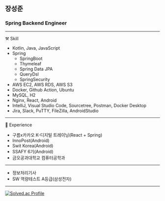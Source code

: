 ## 장성준

### Spring Backend Engineer

***

⚒️ Skill
- Kotlin, Java, JavaScript
- Spring
  - SpringBoot
  - Thymeleaf
  - Spring Data JPA
  - QueryDsl
  - SpringSecurity
- AWS EC2, AWS RDS, AWS S3
- Docker, Github Action, Ubuntu
- MySQL, H2
- Nginx, React, Android
- IntelliJ, Visual Studio Code, Sourcetree, Postman, Docker Desktop
- Jira, Slack, PuTTY, FileZilla, AndroidStudio

***

📝 Experience

- 구름x카카오 K-디지털 트레이닝(React + Spring)
- InnoPost(Android)
- Swit Korea(Android)
- SSAFY 6기(Android)
- 금오공과대학교 컴퓨터공학과

***

- 정보처리기사
- SW 역량테스트 A등급(삼성전자)

***

[![Solved.ac Profile](http://mazassumnida.wtf/api/v2/generate_badge?boj=g6y116)](https://solved.ac/g6y116/)
